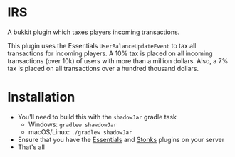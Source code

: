 # IRS
A bukkit plugin which taxes players incoming transactions.

This plugin uses the Essentials `UserBalanceUpdateEvent` to tax all transactions
for incoming players. A 10% tax is placed on all incoming transactions (over 10k) 
of users with more than a million dollars. Also, a 7% tax is placed on all 
transactions over a hundred thousand dollars.

# Installation
* You'll need to build this with the `shadowJar` gradle task
  * Windows: `gradlew shawdowJar`
  * macOS/Linux: `./gradlew shadowJar`
* Ensure that you have the [Essentials](https://github.com/EssentialsX/Essentials) 
and [Stonks](https://github.com/schlatt-co/stonks) plugins on your server
* That's all